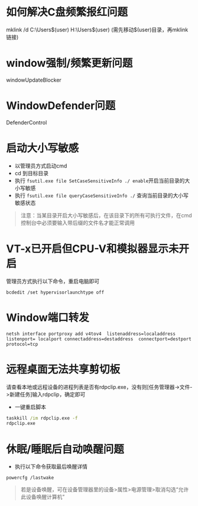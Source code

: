 # 如何解决C盘频繁报红问题
mklink /d C:\Users\$(user) H:\Users\$(user) (需先移动$(user)目录，再mklink链接)
# window强制/频繁更新问题
windowUpdateBlocker
# WindowDefender问题
DefenderControl
# 启动大小写敏感
- 以管理员方式启动cmd
- cd 到目标目录
- 执行 `fsutil.exe file SetCaseSensitiveInfo ./ enable`开启当前目录的大小写敏感
- 执行 `fsutil.exe file queryCaseSensitiveInfo ./` 查询当前目录的大小写敏感状态
> 注意：当某目录开启大小写敏感后，在该目录下的所有可执行文件，在cmd控制台中必须要输入带后缀的文件名才能正常调用
# VT-x已开启但CPU-V和模拟器显示未开启
管理员方式执行以下命令，重启电脑即可
```
bcdedit /set hypervisorlaunchtype off
```
# Window端口转发
```
netsh interface portproxy add v4tov4  listenaddress=localaddress listenport= localport connectaddress=destaddress  connectport=destport protocol=tcp
```
# 远程桌面无法共享剪切板
请查看本地或远程设备的进程列表是否有rdpclip.exe，没有则\[任务管理器->文件->新建任务\]输入rdpclip，确定即可
- 一键重启脚本
```bat
taskkill /im rdpclip.exe -f
rdpclip.exe

```
# 休眠/睡眠后自动唤醒问题
- 执行以下命令获取最后唤醒详情
```
powercfg /lastwake
```
> 若是设备唤醒，可在设备管理器里的设备>属性>电源管理>取消勾选“允许此设备唤醒计算机”
